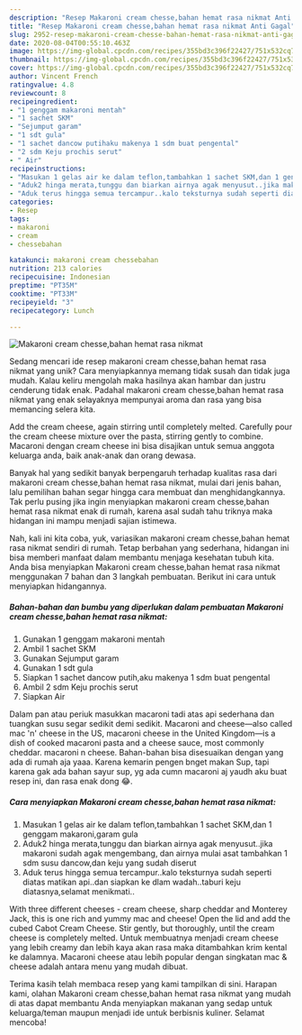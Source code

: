 ```yaml
---
description: "Resep Makaroni cream chesse,bahan hemat rasa nikmat Anti Gagal"
title: "Resep Makaroni cream chesse,bahan hemat rasa nikmat Anti Gagal"
slug: 2952-resep-makaroni-cream-chesse-bahan-hemat-rasa-nikmat-anti-gagal
date: 2020-08-04T00:55:10.463Z
image: https://img-global.cpcdn.com/recipes/355bd3c396f22427/751x532cq70/makaroni-cream-chessebahan-hemat-rasa-nikmat-foto-resep-utama.jpg
thumbnail: https://img-global.cpcdn.com/recipes/355bd3c396f22427/751x532cq70/makaroni-cream-chessebahan-hemat-rasa-nikmat-foto-resep-utama.jpg
cover: https://img-global.cpcdn.com/recipes/355bd3c396f22427/751x532cq70/makaroni-cream-chessebahan-hemat-rasa-nikmat-foto-resep-utama.jpg
author: Vincent French
ratingvalue: 4.8
reviewcount: 8
recipeingredient:
- "1 genggam makaroni mentah"
- "1 sachet SKM"
- "Sejumput garam"
- "1 sdt gula"
- "1 sachet dancow putihaku makenya 1 sdm buat pengental"
- "2 sdm Keju prochis serut"
- " Air"
recipeinstructions:
- "Masukan 1 gelas air ke dalam teflon,tambahkan 1 sachet SKM,dan 1 genggam makaroni,garam gula"
- "Aduk2 hinga merata,tunggu dan biarkan airnya agak menyusut..jika makaroni sudah agak mengembang, dan airnya mulai asat tambahkan 1 sdm susu dancow,dan keju yang sudah diserut"
- "Aduk terus hingga semua tercampur..kalo teksturnya sudah seperti diatas matikan api..dan siapkan ke dlam wadah..taburi keju diatasnya,selamat menikmati.."
categories:
- Resep
tags:
- makaroni
- cream
- chessebahan

katakunci: makaroni cream chessebahan 
nutrition: 213 calories
recipecuisine: Indonesian
preptime: "PT35M"
cooktime: "PT33M"
recipeyield: "3"
recipecategory: Lunch

---
```



![Makaroni cream chesse,bahan hemat rasa nikmat](https://img-global.cpcdn.com/recipes/355bd3c396f22427/751x532cq70/makaroni-cream-chessebahan-hemat-rasa-nikmat-foto-resep-utama.jpg)

Sedang mencari ide resep makaroni cream chesse,bahan hemat rasa nikmat yang unik? Cara menyiapkannya memang tidak susah dan tidak juga mudah. Kalau keliru mengolah maka hasilnya akan hambar dan justru cenderung tidak enak. Padahal makaroni cream chesse,bahan hemat rasa nikmat yang enak selayaknya mempunyai aroma dan rasa yang bisa memancing selera kita.

Add the cream cheese, again stirring until completely melted. Carefully pour the cream cheese mixture over the pasta, stirring gently to combine. Macaroni dengan cream cheese ini bisa disajikan untuk semua anggota keluarga anda, baik anak-anak dan orang dewasa.

Banyak hal yang sedikit banyak berpengaruh terhadap kualitas rasa dari makaroni cream chesse,bahan hemat rasa nikmat, mulai dari jenis bahan, lalu pemilihan bahan segar hingga cara membuat dan menghidangkannya. Tak perlu pusing jika ingin menyiapkan makaroni cream chesse,bahan hemat rasa nikmat enak di rumah, karena asal sudah tahu triknya maka hidangan ini mampu menjadi sajian istimewa.


Nah, kali ini kita coba, yuk, variasikan makaroni cream chesse,bahan hemat rasa nikmat sendiri di rumah. Tetap berbahan yang sederhana, hidangan ini bisa memberi manfaat dalam membantu menjaga kesehatan tubuh kita. Anda bisa menyiapkan Makaroni cream chesse,bahan hemat rasa nikmat menggunakan 7 bahan dan 3 langkah pembuatan. Berikut ini cara untuk menyiapkan hidangannya.

<!--inarticleads1-->

##### Bahan-bahan dan bumbu yang diperlukan dalam pembuatan Makaroni cream chesse,bahan hemat rasa nikmat:

1. Gunakan 1 genggam makaroni mentah
1. Ambil 1 sachet SKM
1. Gunakan Sejumput garam
1. Gunakan 1 sdt gula
1. Siapkan 1 sachet dancow putih,aku makenya 1 sdm buat pengental
1. Ambil 2 sdm Keju prochis serut
1. Siapkan  Air


Dalam pan atau periuk masukkan macaroni tadi atas api sederhana dan tuangkan susu segar sedikit demi sedikit. Macaroni and cheese—also called mac &#39;n&#39; cheese in the US, macaroni cheese in the United Kingdom—is a dish of cooked macaroni pasta and a cheese sauce, most commonly cheddar. macaroni n cheese. Bahan-bahan bisa disesuaikan dengan yang ada di rumah aja yaaa. Karena kemarin pengen bnget makan Sup, tapi karena gak ada bahan sayur sup, yg ada cumn macaroni aj yaudh aku buat resep ini, dan rasa enak dong 😂. 

<!--inarticleads2-->

##### Cara menyiapkan Makaroni cream chesse,bahan hemat rasa nikmat:

1. Masukan 1 gelas air ke dalam teflon,tambahkan 1 sachet SKM,dan 1 genggam makaroni,garam gula
1. Aduk2 hinga merata,tunggu dan biarkan airnya agak menyusut..jika makaroni sudah agak mengembang, dan airnya mulai asat tambahkan 1 sdm susu dancow,dan keju yang sudah diserut
1. Aduk terus hingga semua tercampur..kalo teksturnya sudah seperti diatas matikan api..dan siapkan ke dlam wadah..taburi keju diatasnya,selamat menikmati..


With three different cheeses - cream cheese, sharp cheddar and Monterey Jack, this is one rich and yummy mac and cheese! Open the lid and add the cubed Cabot Cream Cheese. Stir gently, but thoroughly, until the cream cheese is completely melted. Untuk membuatnya menjadi cream cheese yang lebih creamy dan lebih kaya akan rasa maka ditambahkan krim kental ke dalamnya. Macaroni cheese atau lebih popular dengan singkatan mac &amp; cheese adalah antara menu yang mudah dibuat. 

Terima kasih telah membaca resep yang kami tampilkan di sini. Harapan kami, olahan Makaroni cream chesse,bahan hemat rasa nikmat yang mudah di atas dapat membantu Anda menyiapkan makanan yang sedap untuk keluarga/teman maupun menjadi ide untuk berbisnis kuliner. Selamat mencoba!
